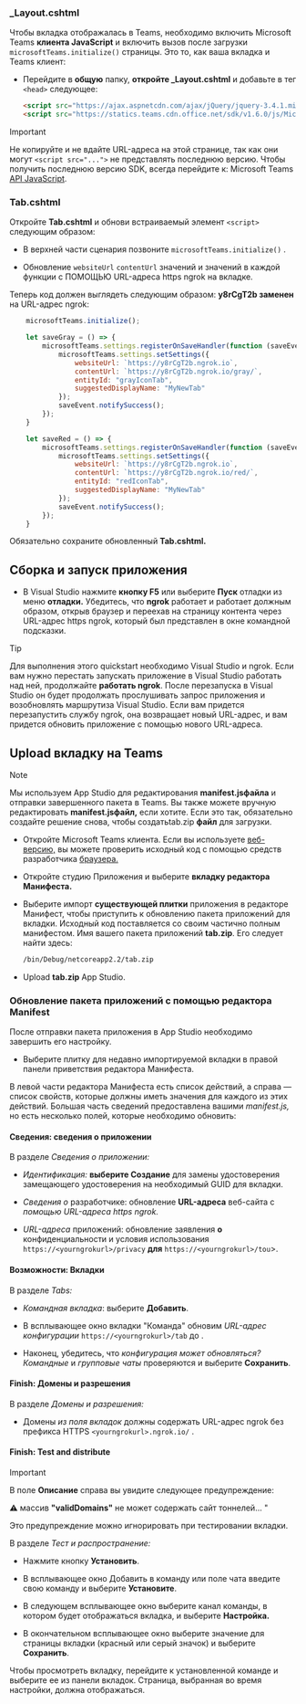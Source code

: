 ### <a name="_layoutcshtml"></a>_Layout.cshtml

Чтобы вкладка отображалась в Teams, необходимо включить Microsoft Teams **клиента JavaScript** и включить вызов после загрузки `microsoftTeams.initialize()` страницы. Это то, как ваша вкладка и Teams клиент:

- Перейдите в **общую** папку, **откройте _Layout.cshtml** и добавьте в тег `<head>` следующее:

    ```html
    <script src="https://ajax.aspnetcdn.com/ajax/jQuery/jquery-3.4.1.min.js"></script>
    <script src="https://statics.teams.cdn.office.net/sdk/v1.6.0/js/MicrosoftTeams.min.js"></script>
    ```

>[!IMPORTANT]
>Не копируйте и не вдайте URL-адреса на этой странице, так как они могут `<script src="...">` не представлять последнюю версию. Чтобы получить последнюю версию SDK, всегда перейдите к: Microsoft Teams [API JavaScript](https://www.npmjs.com/package/@microsoft/teams-js).

### <a name="tabcshtml"></a>Tab.cshtml

Откройте **Tab.cshtml** и обнови встраиваемый элемент `<script>` следующим образом:

- В верхней части сценария позвоните `microsoftTeams.initialize()` .

- Обновление `websiteUrl` `contentUrl` значений и значений в каждой функции с ПОМОЩЬЮ URL-адреса https ngrok на вкладке.

Теперь код должен выглядеть следующим образом: **y8rCgT2b заменен** на URL-адрес ngrok:

```javascript
    microsoftTeams.initialize();

    let saveGray = () => {
        microsoftTeams.settings.registerOnSaveHandler(function (saveEvent) {
            microsoftTeams.settings.setSettings({
                websiteUrl: `https://y8rCgT2b.ngrok.io`,
                contentUrl: `https://y8rCgT2b.ngrok.io/gray/`,
                entityId: "grayIconTab",
                suggestedDisplayName: "MyNewTab"
            });
            saveEvent.notifySuccess();
        });
    }

    let saveRed = () => {
        microsoftTeams.settings.registerOnSaveHandler(function (saveEvent) {
            microsoftTeams.settings.setSettings({
                websiteUrl: `https://y8rCgT2b.ngrok.io`,
                contentUrl: `https://y8rCgT2b.ngrok.io/red/`,
                entityId: "redIconTab",
                suggestedDisplayName: "MyNewTab"
            });
            saveEvent.notifySuccess();
        });
    }
```

Обязательно сохраните обновленный **Tab.cshtml.**

## <a name="build-and-run-your-application"></a>Сборка и запуск приложения

- В Visual Studio нажмите **кнопку F5** или выберите **Пуск** отладки из меню **отладки.** Убедитесь, что **ngrok** работает и работает должным образом, открыв браузер и переехав на страницу контента через URL-адрес https ngrok, который был представлен в окне командной подсказки.

>[!TIP]
>Для выполнения этого quickstart необходимо Visual Studio и ngrok. Если вам нужно перестать запускать приложение в Visual Studio работать над ней, продолжайте **работать ngrok**. После перезапуска в Visual Studio он будет продолжать прослушивать запрос приложения и возобновлять маршрутиза Visual Studio. Если вам придется перезапустить службу ngrok, она возвращает новый URL-адрес, и вам придется обновить приложение с помощью нового URL-адреса.

## <a name="upload-your-tab-to-teams"></a>Upload вкладку на Teams

>[!Note]
> Мы используем App Studio для редактирования **manifest.jsфайла** и отправки завершенного пакета в Teams. Вы также можете вручную редактировать **manifest.jsфайл,** если хотите. Если это так, обязательно создайте решение снова, чтобы создатьtab.zip **файл** для загрузки.

- Откройте Microsoft Teams клиента. Если вы используете [веб-версию,](https://teams.microsoft.com) вы можете проверить исходный код с помощью средств разработчика [браузера.](~/tabs/how-to/developer-tools.md)

- Откройте студию Приложения и выберите **вкладку редактора Манифеста.**

- Выберите импорт **существующей плитки** приложения в редакторе Манифест, чтобы приступить к обновлению пакета приложений для вкладки. Исходный код поставляется со своим частично полным манифестом. Имя вашего пакета приложений **tab.zip**. Его следует найти здесь:

    ```bash
    /bin/Debug/netcoreapp2.2/tab.zip
    ```

- Upload **tab.zip** App Studio.

### <a name="update-your-app-package-with-manifest-editor"></a>Обновление пакета приложений с помощью редактора Manifest

После отправки пакета приложения в App Studio необходимо завершить его настройку.

- Выберите плитку для недавно импортируемой вкладки в правой панели приветствия редактора Манифеста.

В левой части редактора Манифеста есть список действий, а справа — список свойств, которые должны иметь значения для каждого из этих действий. Большая часть сведений предоставлена вашими *manifest.js,* но есть несколько полей, которые необходимо обновить:

#### <a name="details-app-details"></a>Сведения: сведения о приложении

В разделе *Сведения о приложении:*

- *Идентификация:* **выберите Создание** для замены удостоверения замещающего удостоверения на необходимый GUID для вкладки.

- *Сведения о* разработчике: обновление **URL-адреса** веб-сайта с *помощью URL-адреса https ngrok.*

- *URL-адреса* приложений: обновление заявления **о** конфиденциальности и условия использования `https://<yourngrokurl>/privacy` **для** `https://<yourngrokurl>/tou`>.

#### <a name="capabilities-tabs"></a>Возможности: Вкладки

В разделе *Tabs:*

- *Командная вкладка*: выберите **Добавить**.

- В всплывающее окно вкладки "Команда" обновим *URL-адрес конфигурации* `https://<yourngrokurl>/tab` до .

- Наконец, убедитесь, что *конфигурация может обновляться? Командные* и *групповые чаты* проверяются и выберите **Сохранить**.

#### <a name="finish-domains-and-permissions"></a>Finish: Домены и разрешения

В разделе *Домены и разрешения:*

- Домены *из поля вкладок* должны содержать URL-адрес ngrok без префикса HTTPS `<yourngrokurl>.ngrok.io/` .

#### <a name="finish-test-and-distribute"></a>Finish: Test and distribute

>[!IMPORTANT]
>В поле **Описание** справа вы увидите следующее предупреждение:
>
>&#9888; массив **"validDomains"** не может содержать сайт тоннелей... "
>
>Это предупреждение можно игнорировать при тестировании вкладки.

В разделе *Тест и распространение:*

- Нажмите кнопку **Установить**.

- В всплывающее окно  Добавить в команду или поле чата введите свою команду и выберите **Установите**.

- В следующем всплывающее окно выберите канал команды, в котором будет отображаться вкладка, и выберите **Настройка.**

- В окончательном всплывающее окно выберите значение для страницы вкладки (красный или серый значок) и выберите **Сохранить**.

Чтобы просмотреть вкладку, перейдите к установленной команде и выберите ее из панели вкладок. Страница, выбранная во время настройки, должна отображаться.

